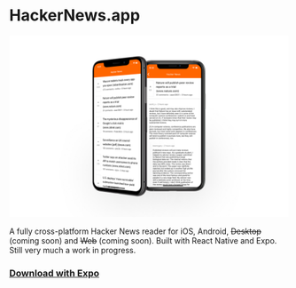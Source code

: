 # HackerNews.app

![](https://raw.githubusercontent.com/jaydenwindle/hackernews.app/master/hn-cover.jpg)

A fully cross-platform Hacker News reader for iOS, Android, ~~Desktop~~ (coming soon) and ~~Web~~ (coming soon). Built with React Native and Expo. Still very much a work in progress.

### [Download with Expo](https://exp.host/@jaydenwindle/hackernewsdotapp)